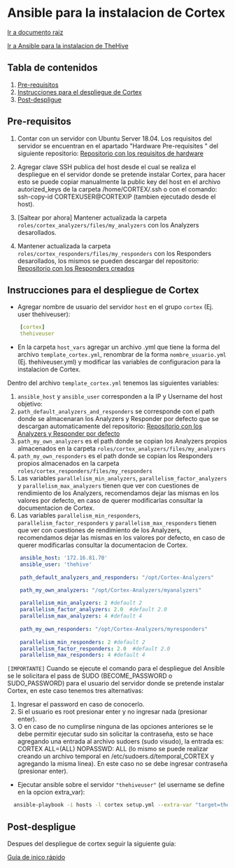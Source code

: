 # Ansible para la instalacion de Cortex

[Ir a documento raiz](https://gitlab.unc.edu.ar/csirt/csirt-docs/tree/master#csirt-docs)

[Ir a Ansible para la instalacion de TheHive](https://gitlab.unc.edu.ar/csirt/thehive-cortex-ansible/tree/master/thehive-ansible#ansible-para-la-instalacion-de-thehive)

## Tabla de contenidos

1. [Pre-requisitos](#pre-requisitos)
2. [Instrucciones para el despliegue de Cortex](#instrucciones-para-el-despliegue-de-cortex)
3. [Post-despligue](#post-despligue)



## Pre-requisitos

1. Contar con un servidor con Ubuntu Server 18.04. Los requisitos del servidor se encuentran en el apartado "Hardware Pre-requisites
" del siguiente repositorio:  [Repositorio con los requisitos de hardware](https://github.com/TheHive-Project/TheHiveDocs)

2. Agregar clave SSH publica del host desde el cual se realiza el despliegue en el servidor donde se pretende instalar Cortex, para hacer esto se puede copiar manualmente la public key del host en el archivo autorized_keys de la carpeta /home/CORTEX/.ssh o con el comando: ssh-copy-id CORTEXUSER@CORTEXIP (tambien ejecutado desde el host).

3. [Saltear por ahora] Mantener actualizada la carpeta `roles/cortex_analyzers/files/my_analyzers` con los Analyzers desarollados.

3. Mantener actualizada la carpeta `roles/cortex_responders/files/my_responders` con los Responders desarollados, los mismos se pueden descargar del repositorio:  
[Repositorio con los Responders creados](https://gitlab.unc.edu.ar/csirt/thehive-cortex-responders)



## Instrucciones para el despliegue de Cortex


*  Agregar nombre de usuario del servidor `host` en el grupo `cortex` (Ej. user thehiveuser):

```yaml
    [cortex]
    thehiveuser
```
    

* En la carpeta `host_vars` agregar un archivo .yml que tiene la forma del archivo `template_cortex.yml`, renombrar de la forma `nombre_usuario.yml`
(Ej. thehiveuser.yml) y modificar las variables de configuracion para la instalacion de Cortex.


Dentro del archivo `template_cortex.yml` tenemos las siguientes variables:  

1. `ansible_host` y  `ansible_user` corresponden a la IP y Username del host objetivo:
2. `path_default_analyzers_and_responders` se corresponde con el path donde se almacenaran los Analyzers y Responder por defecto que se descargan automaticamente del repositorio: 
[Repositorio con los Analyzers y Responder por defecto](https://github.com/TheHive-Project/Cortex-Analyzers)
3. `path_my_own_analyzers` es el path donde se copian los Analyzers propios almacenados en la carpeta `roles/cortex_analyzers/files/my_analyzers`
4. `path_my_own_responders` es el path donde se copian los Responders propios almacenados en la carpeta `roles/cortex_responders/files/my_responders`
5. Las variables `parallelism_min_analyzers`, `parallelism_factor_analyzers` y `parallelism_max_analyzers` tienen que ver con cuestiones de rendimiento de los Analyzers, 
recomendamos dejar las mismas en los valores por defecto, en caso de querer modificarlas consultar la documentacion de Cortex. 
6. Las variables `parallelism_min_responders`, `parallelism_factor_responders` y `parallelism_max_responders` tienen que ver con cuestiones de rendimiento de los Analyzers, 
recomendamos dejar las mismas en los valores por defecto, en caso de querer modificarlas consultar la documentacion de Cortex. 

```yaml
    ansible_host: '172.16.81.70'
    ansible_user: 'thehive'
    
    path_default_analyzers_and_responders: "/opt/Cortex-Analyzers"

    path_my_own_analyzers: "/opt/Cortex-Analyzers/myanalyzers"
    
    parallelism_min_analyzers: 2 #default 2
    parallelism_factor_analyzers: 2.0  #default 2.0
    parallelism_max_analyzers: 4 #default 4
    
    path_my_own_responders: "/opt/Cortex-Analyzers/myresponders"
    
    parallelism_min_responders: 2 #default 2
    parallelism_factor_responders: 2.0  #default 2.0
    parallelism_max_responders: 4 #default 4

```
    
`[IMPORTANTE]` Cuando se ejecute el comando para el despliegue del Ansible se le solicitara el pass de SUDO (BECOME_PASSWORD o SUDO_PASSWORD) para el usuario del servidor donde se pretende instalar Cortex, en este caso tenemos tres alternativas:
1. Ingresar el password en caso de conocerlo.
2. Si el usuario es root presionar enter y no ingresar nada (presionar enter).
3. O en caso de no cumplirse ninguna de las opciones anteriores se le debe permitir ejecutar sudo sin solicitar la contraseña, esto se hace agregando una entrada al archivo sudoers (sudo visudo), la entrada es: CORTEX ALL=(ALL) NOPASSWD: ALL (lo mismo se puede realizar creando un archivo temporal en /etc/sudoers.d/temporal_CORTEX y agregando la misma linea). En este caso no se debe ingresar contraseña (presionar enter). 


*   Ejecutar ansible sobre el servidor `"thehiveuser"` (el username se define en la opcion extra_var):

```bash
  ansible-playbook -i hosts -l cortex setup.yml --extra-var "target=thehiveuser" --ask-become-pass
```


## Post-despligue
Despues del despliegue de cortex seguir la siguiente guia:

[Guía de inico rápido](https://gitlab.unc.edu.ar/csirt/csirt-docs/blob/master/gestion-de-incidentes/incidentes-install-guide.md#gu%C3%ADa-de-inicio-r%C3%A1pido)




